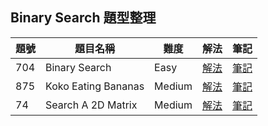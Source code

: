 ## Binary Search 題型整理

| 題號 | 題目名稱 | 難度 | 解法 | 筆記 |
|------|----------|------|------|------|
| 704 | Binary Search | Easy | [解法](704_binary_search/solution.go) | [筆記](704_binary_search/README.md) |
| 875 | Koko Eating Bananas | Medium | [解法](875_koko_eating_bananas/solution.go) | [筆記](875_koko_eating_bananas/README.md) |
| 74 | Search A 2D Matrix | Medium | [解法](74_search_a_2d_matrix/solution.go) | [筆記](74_search_a_2d_matrix/README.md) |
